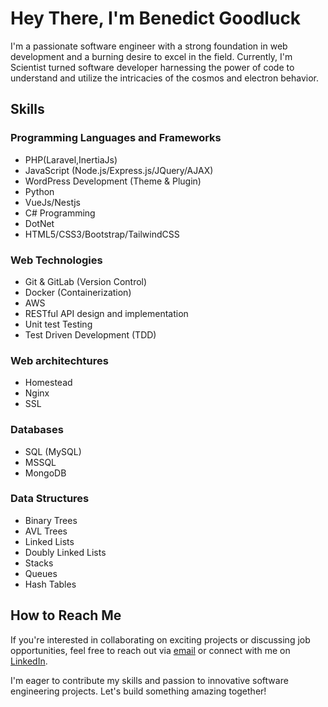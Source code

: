 
# Hey There, I'm Benedict Goodluck

I'm a passionate software engineer with a strong foundation in web development and a burning desire to excel in the field. Currently, I'm Scientist turned software developer harnessing the power of code to understand and utilize the intricacies of the cosmos and electron behavior.

## Skills

### Programming Languages and Frameworks
- PHP(Laravel,InertiaJs)
- JavaScript (Node.js/Express.js/JQuery/AJAX)
- WordPress Development (Theme & Plugin)
- Python
- VueJs/Nestjs
- C# Programming
- DotNet
- HTML5/CSS3/Bootstrap/TailwindCSS

### Web Technologies
- Git & GitLab (Version Control)
- Docker (Containerization)
- AWS
- RESTful API design and implementation
- Unit test Testing
- Test Driven Development (TDD)

### Web architechtures
- Homestead
- Nginx
- SSL

### Databases
- SQL (MySQL)
- MSSQL
- MongoDB

### Data Structures
- Binary Trees
- AVL Trees
- Linked Lists
- Doubly Linked Lists
- Stacks
- Queues
- Hash Tables


## How to Reach Me

If you're interested in collaborating on exciting projects or discussing job opportunities, feel free to reach out via [email](mailto:omosabenedict@gmail.com) or connect with me on [LinkedIn](https://www.linkedin.com/in/benedictgoodluck).

I'm eager to contribute my skills and passion to innovative software engineering projects. Let's build something amazing together!
